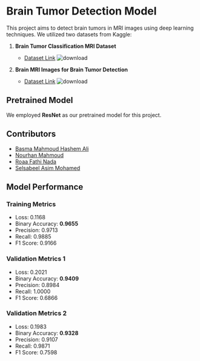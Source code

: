 # Brain Tumor Detection Model

This project aims to detect brain tumors in MRI images using deep learning techniques. We utilized two datasets from Kaggle:

1. **Brain Tumor Classification MRI Dataset**
   - [Dataset Link](https://www.kaggle.com/datasets/sartajbhuvaji/brain-tumor-classification-mri)
![download](https://github.com/Basma2423/Brain-Tumor-Detection/assets/92788812/767e64ab-aa3a-4d22-88ff-0c77816f3390)

2. **Brain MRI Images for Brain Tumor Detection**
   - [Dataset Link](https://www.kaggle.com/datasets/navoneel/brain-mri-images-for-brain-tumor-detection/data)
![download](https://github.com/Basma2423/Brain-Tumor-Detection/assets/92788812/921529ac-d201-41dc-97d4-f89b43fde12f)

## Pretrained Model
We employed **ResNet** as our pretrained model for this project.

## Contributors
- [Basma Mahmoud Hashem Ali](https://github.com/Basma2423)
- [Nourhan Mahmoud](https://github.com/NourhanMahmoudd)
- [Roaa Fathi Nada](https://github.com/rFathi03)
- [Selsabeel Asim Mohamed](https://github.com/SelsabeelA)

## Model Performance

### Training Metrics
- Loss: 0.1168
- Binary Accuracy: **0.9655**
- Precision: 0.9713
- Recall: 0.9885
- F1 Score: 0.9166

### Validation Metrics 1
- Loss: 0.2021
- Binary Accuracy: **0.9409**
- Precision: 0.8984
- Recall: 1.0000
- F1 Score: 0.6866

### Validation Metrics 2
- Loss: 0.1983
- Binary Accuracy: **0.9328**
- Precision: 0.9107
- Recall: 0.9871
- F1 Score: 0.7598
